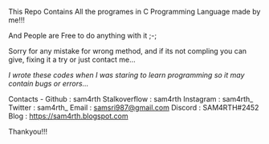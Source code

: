 This Repo Contains All the programes in C Programming Language made by me!!!

And People are Free to do anything with it ;-;

Sorry for any mistake for wrong method, and if its not compling you can give, fixing it a try or just contact me...

*I wrote these codes when I was staring to learn programming so it may contain bugs or errors...*

Contacts -
Github            : sam4rth
Stalkoverflow     : sam4rth
Instagram         : sam4rth_
Twitter           : sam4rth_
Email             : samsri987@gmail.com
Discord           : SAM4RTH#2452
Blog              : https://sam4rth.blogspot.com

Thankyou!!!
